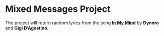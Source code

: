 #  Mixed Messages Project
The project will return random lyrics from the song [**In My Mind**](https://www.youtube.com/watch?v=W9P_qUnMaFg) by **Dynoro** and **Gigi D’Agostino**.